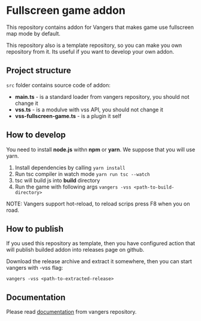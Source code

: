 # Fullscreen game addon

This repository contains addon for Vangers that makes game use fullscreen map mode
by default.

This repository also is a template repository, so you can make you own repository
from it. Its useful if you want to develop your own addon.

## Project structure

`src` folder contains source code of addon:
* **main.ts** - is a standard loader from vangers repository, you should not change it
* **vss.ts** - is a modulve with vss API, you should not change it
* **vss-fullscreen-game.ts** - is a plugin it self

## How to develop

You need to install **node.js** withn **npm** or **yarn**. We suppose that you will use
yarn. 

1. Install dependencies by calling `yarn install`
2. Run tsc compiler in watch mode `yarn run tsc --watch`
3. tsc will build js into **build** directory
4. Run the game with following args `vangers -vss <path-to-build-directory>`

NOTE: Vangers support hot-reload, to reload scrips press F8 when you on road.

## How to publish

If you used this repository as template, then you have configured action that will
publish builded addon into releases page on github.

Download the release archive and extract it somewhere, then you can start vangers
with -vss flag:

`vangers -vss <path-to-extracted-release>`

## Documentation

Please read [documentation](https://github.com/caiiiycuk/vangers-web/blob/vandroid/scripting/README.md) from vangers repository.